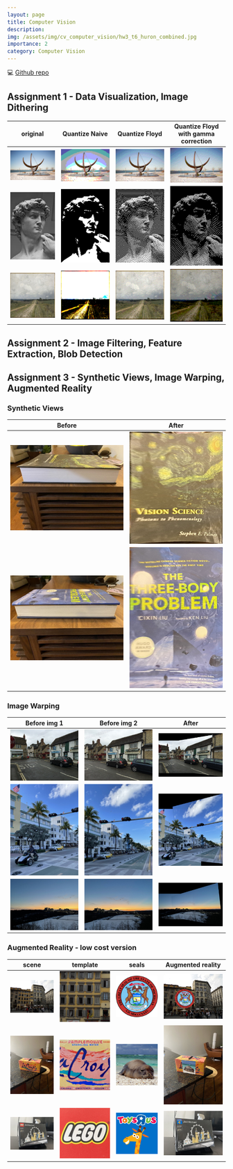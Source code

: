 ```yaml
---
layout: page
title: Computer Vision
description: 
img: /assets/img/cv_computer_vision/hw3_t6_huron_combined.jpg
importance: 2
category: Computer Vision
---
```


:computer: [Github repo](https://github.com/yi-cheng-liu/traditional-computer-vision)

## Assignment 1 - Data Visualization, Image Dithering

| original                 | Quantize Naive            | Quantize Floyd            | Quantize Floyd with gamma correction|
|:-------------------------:|:-------------------------:|:-------------------------:|:-------------------------:|
|![cosmos original](/assets/img/cv_computer_vision/hw1_cosmos.jpg_orig.png) |  ![cosmos naive](/assets/img/cv_computer_vision/hw1_cosmos.jpg_quantizeNaive.png) | ![cosmos floyd](/assets/img/cv_computer_vision/hw1_cosmos.jpg_quantizeFloyd.png) | ![cosmos floyd with gamma correction](/assets/img/cv_computer_vision/hw1_cosmos.jpg_quantizeFloydGamma.png)|
|![david original](/assets/img/cv_computer_vision/hw1_david.jpg_orig.png) |  ![david naive](/assets/img/cv_computer_vision/hw1_david.jpg_quantizeNaive.png) | ![david floyd](/assets/img/cv_computer_vision/hw1_david.jpg_quantizeFloyd.png) | ![david floyd with gamma correction](/assets/img/cv_computer_vision/hw1_david.jpg_quantizeFloydGamma.png)|
|![vladimirka original](/assets/img/cv_computer_vision/hw1_vladimirka.jpg_orig.png) |  ![vladimirka naive](/assets/img/cv_computer_vision/hw1_vladimirka.jpg_quantizeNaive.png) | ![vladimirka floyd](/assets/img/cv_computer_vision/hw1_vladimirka.jpg_quantizeFloyd.png) | ![vladimirka floyd with gamma correction](/assets/img/cv_computer_vision/hw1_vladimirka.jpg_quantizeFloydGamma.png)|

## Assignment 2 - Image Filtering, Feature Extraction, Blob Detection

## Assignment 3 - Synthetic Views, Image Warping, Augmented Reality

### Synthetic Views

| Before                   |  After
|:-------------------------:|:------------------------:
|![original palmer](/assets/img/cv_computer_vision/hw3_t5_palmer_original.jpg)     |  ![synthetic views palmer](/assets/img/cv_computer_vision/hw3_t5_palmer_frontoparallel.jpg)
|![original threebody](/assets/img/cv_computer_vision/hw3_t5_threebody_original.jpg)  |  ![synthetic views threebody](/assets/img/cv_computer_vision/hw3_t5_threebody_frontoparallel.jpg)

### Image Warping

| Before img 1             | Before img 2              | After
|:-------------------------:|:-------------------------:|:-------------------------:
|![image warping eynsham img1](/assets/img/cv_computer_vision/hw3_t6_eynsham_img1.jpg) |  ![image warping eynsham img2](/assets/img/cv_computer_vision/hw3_t6_eynsham_img2.jpg) | ![image warping eynsham combined](/assets/img/cv_computer_vision/hw3_t6_eynsham_combined.jpg)
|![image warping florida img1](/assets/img/cv_computer_vision/hw3_t6_florida_img1.jpg) |  ![image warping florida img2](/assets/img/cv_computer_vision/hw3_t6_florida_img2.jpg) | ![image warping florida combined](/assets/img/cv_computer_vision/hw3_t6_florida_combined.jpg)
|![image warping huron img1](/assets/img/cv_computer_vision/hw3_t6_huron_img1.jpg) |  ![image warping huron img2](/assets/img/cv_computer_vision/hw3_t6_huron_img2.jpg) | ![image warping huron combined](/assets/img/cv_computer_vision/hw3_t6_huron_combined.jpg)

### Augmented Reality - low cost version

| scene                    | template                  | seals                    | Augmented reality
|:-------------------------:|:-------------------------:|:-------------------------:|:-------------------------:
|![florence scene](/assets/img/cv_computer_vision/hw3_t7_florence_scene.jpg) |  ![florence template](/assets/img/cv_computer_vision/hw3_t7_florence_template.png) | ![michigan seals](/assets/img/cv_computer_vision/hw3_t7_michigan.png) | ![florence michigan augmented](/assets/img/cv_computer_vision/hw3_t7_florencemichigan_augmented.jpg)
|![lacroix scene](/assets/img/cv_computer_vision/hw3_t7_lacroix_scene.jpg) |  ![lacroix template](/assets/img/cv_computer_vision/hw3_t7_lacroix_template.png) | ![monk seals](/assets/img/cv_computer_vision/hw3_t7_monk.png) | ![lacroix monk augmented](/assets/img/cv_computer_vision/hw3_t7_lacroix_monk_augmented.jpg)
|![lego scene](/assets/img/cv_computer_vision/hw3_t7_lego_scene.jpg) |  ![lego template](/assets/img/cv_computer_vision/hw3_t7_lego_template.png) | ![toysrus seals](/assets/img/cv_computer_vision/hw3_t7_toysrus.png) | ![ augmented](/assets/img/cv_computer_vision/hw3_t7_lego_toysrus_augmented.jpg)
